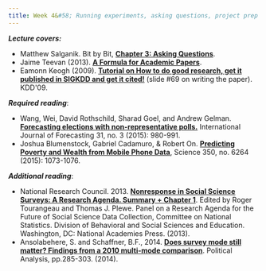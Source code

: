 ```yaml
---
title: Week 4&#58; Running experiments, asking questions, project prep
---
```


***Lecture covers:***

- Matthew Salganik. Bit by Bit, [**Chapter 3: Asking Questions**](https://www.bitbybitbook.com/en/1st-ed/asking-questions/).
- Jaime Teevan (2013). [**A Formula for Academic Papers**](http://slowsearching.blogspot.com/2013/11/a-formula-for-academic-papers.html).
- Eamonn Keogh (2009). [**Tutorial on How to do good research, get it published in SIGKDD and get it cited!**](http://www.cs.ucr.edu/~eamonn/Keogh_SIGKDD09_tutorial.pdf) (slide #69 on writing the paper). KDD'09.

***Required reading***:

- Wang, Wei, David Rothschild, Sharad Goel, and Andrew Gelman. [**Forecasting elections with non-representative polls.**](https://www-sciencedirect-com.ezproxy.bgu.ac.il/science/article/pii/S0169207014000879) International Journal of Forecasting 31, no. 3 (2015): 980-991.
- Joshua Blumenstock, Gabriel Cadamuro, & Robert On. [**Predicting Poverty and Wealth from Mobile Phone Data**](https://science.sciencemag.org/content/350/6264/1073), Science 350, no. 6264 (2015): 1073-1076.

***Additional reading***:

- National Research Council. 2013. [**Nonresponse in Social Science Surveys: A Research Agenda. Summary + Chapter 1**](https://ebookcentral-proquest-com.ezproxy.bgu.ac.il/lib/bgu-ebooks/reader.action?docID=3379255&ppg=22#ppg=16). Edited by Roger Tourangeau and Thomas J. Plewe. Panel on a Research Agenda for the Future of Social Science Data Collection, Committee on National Statistics. Division of Behavioral and Social Sciences and Education. Washington, DC: National Academies Press. (2013).
- Ansolabehere, S. and Schaffner, B.F., 2014. [**Does survey mode still matter? Findings from a 2010 multi-mode comparison**](https://www-jstor-org.ezproxy.bgu.ac.il/stable/24573071?seq=1#metadata_info_tab_contents). Political Analysis, pp.285-303. (2014).

